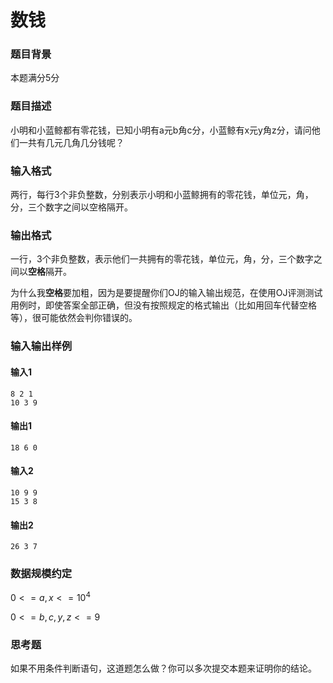 # 数钱

### 题目背景

本题满分5分

### 题目描述

小明和小蓝鲸都有零花钱，已知小明有a元b角c分，小蓝鲸有x元y角z分，请问他们一共有几元几角几分钱呢？

### 输入格式

两行，每行3个非负整数，分别表示小明和小蓝鲸拥有的零花钱，单位元，角，分，三个数字之间以空格隔开。

### 输出格式

一行，3个非负整数，表示他们一共拥有的零花钱，单位元，角，分，三个数字之间以**空格**隔开。

为什么我**空格**要加粗，因为是要提醒你们OJ的输入输出规范，在使用OJ评测测试用例时，即使答案全部正确，但没有按照规定的格式输出（比如用回车代替空格等），很可能依然会判你错误的。

### 输入输出样例

#### 输入1

```
8 2 1
10 3 9
```

#### 输出1

```
18 6 0
```

#### 输入2

```
10 9 9
15 3 8
```

#### 输出2

```
26 3 7
```



### 数据规模约定

$0<=a,x<=10^4$

$0<=b,c,y,z<=9$

### 思考题

如果不用条件判断语句，这道题怎么做？你可以多次提交本题来证明你的结论。
